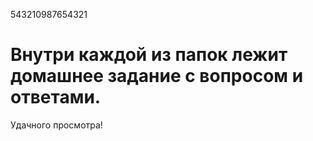 543210987654321
# Внутри каждой из папок лежит домашнее задание с вопросом и ответами.
Удачного просмотра!
